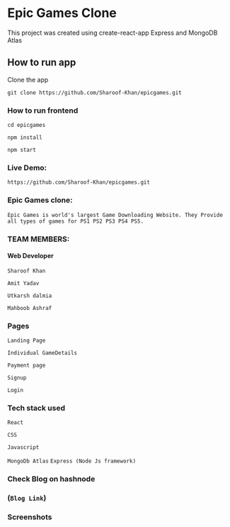 # Epic Games Clone

This project was created using create-react-app Express and MongoDB Atlas

## How to run app

Clone the app

`git clone https://github.com/Sharoof-Khan/epicgames.git`


  
  
 
 ### How to run frontend

`cd epicgames`

`npm install`

`npm start`


### Live Demo:
`https://github.com/Sharoof-Khan/epicgames.git`

### Epic Games clone:

`Epic Games is world's largest Game Downloading Website.
 They Provide all types of games for PS1 PS2 PS3 PS4 PS5.`


### TEAM MEMBERS:

#### Web Developer
`Sharoof Khan`

`Amit Yadav`

`Utkarsh dalmia`

`Mahboob Ashraf`




### Pages


`Landing Page`


`Individual GameDetails`


`Payment page`

`Signup`

`Login`

### Tech stack used

`React`

`CSS`

`Javascript`
<!-- `Bootstraps` -->

`MongoDb Atlas`
`Express (Node Js framework)`

### Check Blog on hashnode

### (`Blog Link`)

### Screenshots

